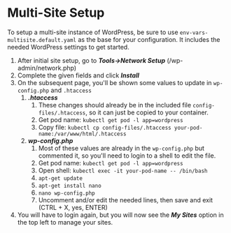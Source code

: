 # Multi-Site Setup #

To setup a multi-site instance of WordPress, be sure to use `env-vars-multisite.default.yaml` as the base for your configuration. It includes the needed WordPress settings to get started.

1. After initial site setup, go to ***Tools->Network Setup*** (/wp-admin/network.php)
1. Complete the given fields and click ***Install***
1. On the subsequent page, you'll be shown some values to update in `wp-config.php` and `.htaccess`
   1. ***.htaccess***
      1. These changes should already be in the included file `config-files/.htaccess`, so it can just be copied to your container.
      1. Get pod name: `kubectl get pod -l app=wordpress`
      1. Copy file: `kubectl cp config-files/.htaccess your-pod-name:/var/www/html/.htaccess`
   1. ***wp-config.php***
      1. Most of these values are already in the `wp-config.php` but commented it, so you'll need to login to a shell to edit the file.
      1. Get pod name: `kubectl get pod -l app=wordpress`
      1. Open shell: `kubectl exec -it your-pod-name -- /bin/bash`
      1. `apt-get update`
      1. `apt-get install nano`
      1. `nano wp-config.php`
      1. Uncomment and/or edit the needed lines, then save and exit (CTRL + X, yes, ENTER)
1. You will have to login again, but you will now see the ***My Sites*** option in the top left to manage your sites.